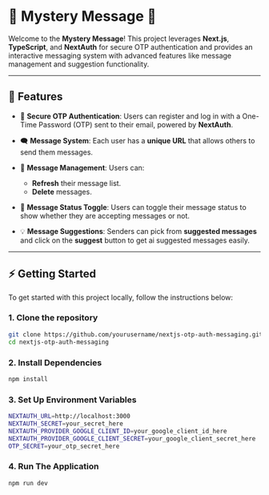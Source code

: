 # 🎉 **Mystery Message** 🎉

Welcome to the **Mystery Message**! This project leverages **Next.js**, **TypeScript**, and **NextAuth** for secure OTP authentication and provides an interactive messaging system with advanced features like message management and suggestion functionality.

---

## 🚀 **Features**

- 🔐 **Secure OTP Authentication**: Users can register and log in with a One-Time Password (OTP) sent to their email, powered by **NextAuth**.
  
- 🗨️ **Message System**: Each user has a **unique URL** that allows others to send them messages.

- 🔄 **Message Management**: Users can:
  - **Refresh** their message list.
  - **Delete** messages.
  
- 💬 **Message Status Toggle**: Users can toggle their message status to show whether they are accepting messages or not.

- 💡 **Message Suggestions**: Senders can pick from **suggested messages** and click on the **suggest** button to get ai suggested messages easily.

---

## ⚡ **Getting Started**

To get started with this project locally, follow the instructions below:

### 1. Clone the repository

```bash
git clone https://github.com/yourusername/nextjs-otp-auth-messaging.git
cd nextjs-otp-auth-messaging
```
### 2. Install Dependencies

```bash
npm install
```
### 3. Set Up Environment Variables

```bash
NEXTAUTH_URL=http://localhost:3000
NEXTAUTH_SECRET=your_secret_here
NEXTAUTH_PROVIDER_GOOGLE_CLIENT_ID=your_google_client_id_here
NEXTAUTH_PROVIDER_GOOGLE_CLIENT_SECRET=your_google_client_secret_here
OTP_SECRET=your_otp_secret_here
```
### 4. Run The Application

```bash
npm run dev
```
